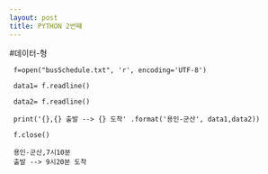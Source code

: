 ```yaml
---
layout: post
title: PYTHON 2번쨰
---
```


#데이터-형 

     f=open("busSchedule.txt", 'r', encoding='UTF-8')

     data1= f.readline()

     data2= f.readline()

     print('{},{} 출발 --> {} 도착' .format('용인-군산', data1,data2))

     f.close()

     용인-군산,7시10분
     출발 --> 9시20분 도착
